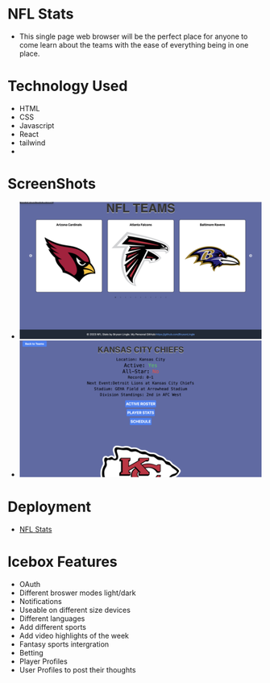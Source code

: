 # NFL Stats
* This single page web browser will be the perfect place for anyone to come learn about the teams with the ease of everything being in one place. 
# Technology Used
* HTML
* CSS
* Javascript
* React
* tailwind
* 
# ScreenShots
* ![Alt text](<Screenshot 2023-09-11 at 9.28.18 AM.png>)
* ![Team Detail Page](<Screenshot 2023-09-11 at 9.28.55 AM.png>)
# Deployment
* [NFL Stats](https://main--tourmaline-cupcake-aa930e.netlify.app/)


# Icebox Features
* OAuth
* Different broswer modes light/dark
* Notifications 
* Useable on different size devices
* Different languages
* Add different sports
* Add video highlights of the week
* Fantasy sports intergration
* Betting
* Player Profiles
* User Profiles to post their thoughts

